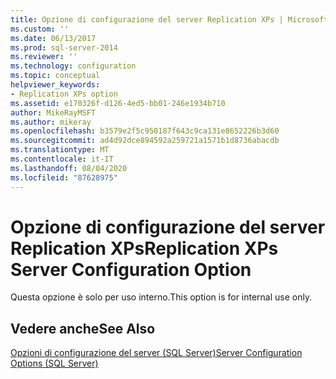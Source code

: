 ```yaml
---
title: Opzione di configurazione del server Replication XPs | Microsoft Docs
ms.custom: ''
ms.date: 06/13/2017
ms.prod: sql-server-2014
ms.reviewer: ''
ms.technology: configuration
ms.topic: conceptual
helpviewer_keywords:
- Replication XPs option
ms.assetid: e170326f-d126-4ed5-bb01-246e1934b710
author: MikeRayMSFT
ms.author: mikeray
ms.openlocfilehash: b3579e2f5c950187f643c9ca131e8652226b3d60
ms.sourcegitcommit: ad4d92dce894592a259721a1571b1d8736abacdb
ms.translationtype: MT
ms.contentlocale: it-IT
ms.lasthandoff: 08/04/2020
ms.locfileid: "87628975"
---
```

# <a name="replication-xps-server-configuration-option"></a><span data-ttu-id="96781-102">Opzione di configurazione del server Replication XPs</span><span class="sxs-lookup"><span data-stu-id="96781-102">Replication XPs Server Configuration Option</span></span>
  <span data-ttu-id="96781-103">Questa opzione è solo per uso interno.</span><span class="sxs-lookup"><span data-stu-id="96781-103">This option is for internal use only.</span></span>  
  
## <a name="see-also"></a><span data-ttu-id="96781-104">Vedere anche</span><span class="sxs-lookup"><span data-stu-id="96781-104">See Also</span></span>  
 [<span data-ttu-id="96781-105">Opzioni di configurazione del server &#40;SQL Server&#41;</span><span class="sxs-lookup"><span data-stu-id="96781-105">Server Configuration Options &#40;SQL Server&#41;</span></span>](server-configuration-options-sql-server.md)  
  
  
